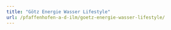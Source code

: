 ```yaml
---
title: "Götz Energie Wasser Lifestyle"
url: /pfaffenhofen-a-d-ilm/goetz-energie-wasser-lifestyle/
---
```


